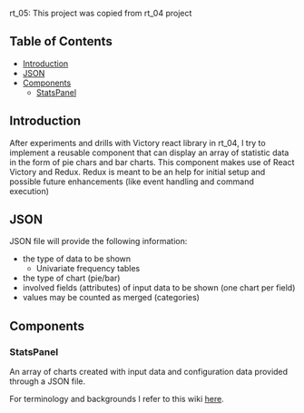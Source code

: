 rt_05: This project was copied from rt_04 project

## Table of Contents

- [Introduction](#Introduction)
- [JSON](#JSON)
- [Components](#Components)
  - [StatsPanel](#StatsPanel)

## Introduction

After experiments and drills with Victory react library in rt_04, I try to implement a reusable component that can display an array of statistic data in the form of pie chars and bar charts.
This component makes use of React Victory and Redux. 
Redux is meant to be an help for initial setup and possible future enhancements (like event handling and command execution)

## JSON

JSON file will provide the following information:
- the type of data to be shown 
  - Univariate frequency tables
- the type of chart (pie/bar)
- involved fields (attributes) of input data to be shown (one chart per field)
- values may be counted as merged (categories)

## Components

### StatsPanel

An array of charts created with input data and configuration data provided through a JSON file.

For terminology and backgrounds I refer to this wiki [here](https://en.wikipedia.org/wiki/Frequency_distribution).

